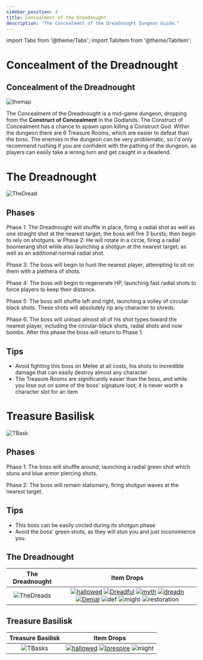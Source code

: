 ```yaml
---
sidebar_position: 4
title: Concealment of the Dreadnought
description: "The Concealment of the Dreadnought Dungeon Guide."
---
```


import Tabs from '@theme/Tabs';
import TabItem from '@theme/TabItem';

# Concealment of the Dreadnought

<Tabs>
  <TabItem value="The Dungeon" label="The Dungeon" default>

## Concealment of the Dreadnought

![themap](https://cdn.discordapp.com/attachments/953134990428868629/1028900731501162546/concealmap.png)

The Concealment of the Dreadnought is a mid-game dungeon, dropping from the **Construct of Concealment** in the Godlands. The Construct of Concealment has a chance to spawn upon killing a Construct God. Within the dungeon there are 6 Treasure Rooms, which are easier to defeat than the boss. The enemies in the dungeon can be very problematic, so I'd only recommend rushing if you are confident with the pathing of the dungeon, as players can easily take a wrong turn and get caught in a deadend.

  </TabItem>
  <TabItem value="The Boss" label="The Boss">

# The Dreadnought

![TheDread](https://cdn.discordapp.com/attachments/953134990428868629/1028901114885718066/Dreadnoughtboss.png)

## Phases

Phase 1: The Dreadnought will shuffle in place, firing a radial shot as well as one straight shot at the nearest target; the boss will fire 3 bursts; then begin to rely on shotguns.
w
Phase 2: He will rotate in a circle, firing a radial boomerang shot while also launching a shotgun at the nearest target; as well as an additional normal radial shot.

Phase 3: The boss will begin to hunt the nearest player, attempting to sit on them with a plethera of shots.

Phase 4: The boss will begin to regenerate HP, launching fast radial shots to force players to keep their distance.

Phase 5: The boss will shuffle left and right, launching a volley of circular black shots. These shots will absolutely rip any character to shreds.

Phase 6: The boss will unload almost all of his shot types toward the nearest player, including the circular-black shots, radial shots and now bombs. After this phase the boss will return to Phase 1.

## Tips

<ul>
<li>Avoid fighting this boss on Melee at all costs, his shots to incredible damage that can easily destroy almost any character</li>

<li>The Treasure Rooms are significantly easier than the boss, and while you lose out on some of the boss' signature loot; it is never worth a character slot for an item</li>
</ul>

  </TabItem>
  <TabItem value="Treasure Rooms" label="Treasure Rooms">

# Treasure Basilisk

![TBask](https://cdn.discordapp.com/attachments/953134990428868629/1028901486698168390/treasurebasilisk.png)

## Phases

Phase 1: The boss will shuffle around, launching a radial green shot which stuns and blue armor piercing shots.

Phase 2: The boss will remain stationairy, firing shotgun waves at the nearest target.

## Tips

<ul>
<li>This boss can be easily circled during its shotgun phase</li>

<li>Avoid the boss' green shots, as they will stun you and just inconvinience you.</li>
</ul>

  </TabItem>
  <TabItem value="Item Drops" label="Item Drops">

## The Dreadnought

The Dreadnought            |  Item Drops
:-------------------------:|:-------------------------:
![TheDreads](https://cdn.discordapp.com/attachments/953134990428868629/1028901114885718066/Dreadnoughtboss.png)  | [![hallowed](https://vwiki.valorserver.com/api/item/picture/hallowed%20shield)](https://wiki.valorserver.com/docs/items/abilities/shield/legendary/hallowed_shield) [![Dreadful](https://vwiki.valorserver.com/api/item/picture/bow%20of%20dreadful%20reign)](https://wiki.valorserver.com/docs/items/weapons/bows/ut/bow_of_dreadful_reign) [![myth](https://vwiki.valorserver.com/api/item/picture/mythical%20basilisk%20venom)](https://wiki.valorserver.com/docs/items/abilities/poisons/ut/mythical_basilisk_venom) [![dreadn](https://vwiki.valorserver.com/api/item/picture/rally%20of%20the%20dreadnought)](https://wiki.valorserver.com/docs/items/weapons/swords/ut/rally_of_the_dreadnought) [![Denial](https://cdn.discordapp.com/attachments/953134990428868629/1028899472077500418/unknown.png)](https://wiki.valorserver.com/docs/items/abilities/quivers/ut/quiver_of_denial) ![def](https://i.imgur.com/xSXLjme.png) ![might](https://vwiki.valorserver.com/api/item/picture/potion%20of%20might) ![restoration](https://vwiki.valorserver.com/api/item/picture/potion%20of%20restoration)

## Treasure Basilisk

Treasure Basilisk          |  Item Drops
:-------------------------:|:-------------------------:
![TBasks](https://cdn.discordapp.com/attachments/953134990428868629/1028901486698168390/treasurebasilisk.png)  |  [![hallowed](https://vwiki.valorserver.com/api/item/picture/hallowed%20shield)](https://wiki.valorserver.com/docs/items/abilities/shield/legendary/hallowed_shield) [![lorespire](https://vwiki.valorserver.com/api/item/picture/lorespire%20robe)](https://wiki.valorserver.com/docs/items/armors/robes/ut/lorespire_robe) ![might](https://vwiki.valorserver.com/api/item/picture/potion%20of%20might)

  </TabItem>
</Tabs>
